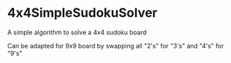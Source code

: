 # 4x4SimpleSudokuSolver
A simple algorithm to solve a 4x4 sudoku board

Can be adapted for 9x9 board by swapping all "2's" for "3's" and "4's" for "9's" 
